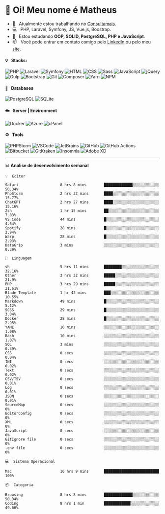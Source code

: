 # 👋 Oi! Meu nome é Matheus

- 🔭 &nbsp; Atualmente estou trabalhando no [Consultamais](https://consultamais.com.br/).
- 💻 &nbsp; PHP, Laravel, Symfony, JS, Vue.js, Boostrap.
- 🌱 &nbsp; Estou estudando **OOP, SOLID, PostgreSQL, PHP e JavaScript**.
- 📫 &nbsp; Você pode entrar em contato comigo pelo [LinkedIn](https://www.linkedin.com/in/matheuscamargoxavier/) ou pelo meu [site](https://matheuscamargo.co).

#### 💡 &nbsp; Stacks:
![PHP](https://img.shields.io/badge/-PHP-777BB4?&logo=php&logoColor=FFFFFF)
![Laravel](https://img.shields.io/badge/-Laravel-FF2D20?&logo=laravel&logoColor=FFFFFF)
![Symfony](https://img.shields.io/badge/-Symfony-000000?&logo=symfony&logoColor=FFFFFF)
![HTML](https://img.shields.io/badge/-HTML-E34F26?&logo=html5&logoColor=FFFFFF)
![CSS](https://img.shields.io/badge/-CSS-1572B6?&logo=css3&logoColor=FFFFFF)
![Sass](https://img.shields.io/badge/-Sass-CC6699?&logo=sass&logoColor=FFFFFF)
![JavaScript](https://img.shields.io/badge/-JavaScript-F7DF1E?&logo=javascript&logoColor=FFFFFF)
![jQuery](https://img.shields.io/badge/-jQuery-0769AD?&logo=jquery&logoColor=FFFFFF)
![Gulp](https://img.shields.io/badge/-Gulp-CF4647?&logo=gulp&logoColor=FFFFFF)
![Bootstrap](https://img.shields.io/badge/-Bootstrap-7952B3?&logo=bootstrap&logoColor=FFFFFF)
![Git](https://img.shields.io/badge/-Git-F05032?&logo=git&logoColor=FFFFFF)
![Composer](https://img.shields.io/badge/-Composer-885630?&logo=composer&logoColor=FFFFFF)
![Yarn](https://img.shields.io/badge/-Yarn-2C8EBB?&logo=yarn&logoColor=FFFFFF)
![NPM](https://img.shields.io/badge/-npm-CB3837?&logo=npm&logoColor=FFFFFF)

#### 💾 &nbsp; Databases
![PostgreSQL](https://img.shields.io/badge/-PostgreSQL-336791?&logo=PostgreSQL&logoColor=FFFFFF)
![SQLite](https://img.shields.io/badge/-SQLite-003B57?&logo=SQLite&logoColor=FFFFFF)

#### ☁️ &nbsp; Server | Environment
![Docker](https://img.shields.io/badge/-Docker-2496ED?&logo=docker&logoColor=FFFFFF)
![Azure](https://img.shields.io/badge/-Azure-0089D6?&logo=microsoft%20azure&logoColor=FFFFFF)
![cPanel](https://img.shields.io/badge/-cPanel-FF6C2C?&logo=cpanel&logoColor=FFFFFF)

#### ⚙️ &nbsp; Tools
![PHPStorm](https://img.shields.io/badge/-PHPStorm-000000?&logo=PHPStorm&logoColor=FFFFFF)
![VSCode](https://img.shields.io/badge/-VSCode-007ACC?&logo=Visual%20Studio%20Code&logoColor=FFFFFF) 
![JetBrains](https://img.shields.io/badge/-JetBrains-000000?&logo=jetbrains&logoColor=FFFFFF) 
![GitHub](https://img.shields.io/badge/-GitHub-181717?&logo=github&logoColor=FFFFFF) 
![GitHub Actions](https://img.shields.io/badge/-GitHub%20Actions-181717?&logo=GitHub%20Actions&logoColor=FFFFFF) 
![Bitbucket](https://img.shields.io/badge/-Bitbucket-0052CC?&logo=bitbucket&logoColor=FFFFFF)
![GitKraken](https://img.shields.io/badge/-GitKraken-179287?&logo=GitKraken&logoColor=FFFFFF)
![Insomnia](https://img.shields.io/badge/-Insomnia-5849BE?&logo=Insomnia&logoColor=FFFFFF)
![Adobe XD](https://img.shields.io/badge/-Adobe%20XD-FF61F6?&logo=adobe%20xd&logoColor=FFFFFF) 
_______

📊  **Analise de desenvolvimento semanal**
```text
💡  Editor

Safari                   8 hrs 8 mins        █████████████░░░░░░░░░░░░     50.34%
PhpStorm                 2 hrs 32 mins       ████░░░░░░░░░░░░░░░░░░░░░     15.77%
ChatGPT                  2 hrs 27 mins       ████░░░░░░░░░░░░░░░░░░░░░     15.16%
Zsh                      1 hr 15 mins        ██░░░░░░░░░░░░░░░░░░░░░░░      7.83%
VS Code                  44 mins             █░░░░░░░░░░░░░░░░░░░░░░░░      4.64%
Spotify                  28 mins             █░░░░░░░░░░░░░░░░░░░░░░░░      2.94%
Warp                     28 mins             █░░░░░░░░░░░░░░░░░░░░░░░░      2.93%
DataGrip                 3 mins              ░░░░░░░░░░░░░░░░░░░░░░░░░      0.39%
```
```text
💬  Linguagem

sh                       5 hrs 11 mins       ████████░░░░░░░░░░░░░░░░░     32.16%
Other                    3 hrs 32 mins       █████░░░░░░░░░░░░░░░░░░░░      21.9%
PHP                      3 hrs 29 mins       █████░░░░░░░░░░░░░░░░░░░░     21.61%
Blade Template           1 hr 42 mins        ███░░░░░░░░░░░░░░░░░░░░░░     10.55%
Markdown                 49 mins             █░░░░░░░░░░░░░░░░░░░░░░░░      5.12%
SCSS                     29 mins             █░░░░░░░░░░░░░░░░░░░░░░░░      3.04%
Docker                   28 mins             █░░░░░░░░░░░░░░░░░░░░░░░░      2.95%
YAML                     10 mins             ░░░░░░░░░░░░░░░░░░░░░░░░░      1.08%
Bash                     10 mins             ░░░░░░░░░░░░░░░░░░░░░░░░░      1.07%
SQL                      3 mins              ░░░░░░░░░░░░░░░░░░░░░░░░░      0.39%
CSS                      0 secs              ░░░░░░░░░░░░░░░░░░░░░░░░░      0.04%
INI                      0 secs              ░░░░░░░░░░░░░░░░░░░░░░░░░      0.02%
Text                     0 secs              ░░░░░░░░░░░░░░░░░░░░░░░░░      0.02%
CSV/TSV                  0 secs              ░░░░░░░░░░░░░░░░░░░░░░░░░      0.01%
Log                      0 secs              ░░░░░░░░░░░░░░░░░░░░░░░░░      0.01%
JSON                     0 secs              ░░░░░░░░░░░░░░░░░░░░░░░░░      0.01%
SourceMap                0 secs              ░░░░░░░░░░░░░░░░░░░░░░░░░         0%
EditorConfig             0 secs              ░░░░░░░░░░░░░░░░░░░░░░░░░         0%
XML                      0 secs              ░░░░░░░░░░░░░░░░░░░░░░░░░         0%
JavaScript               0 secs              ░░░░░░░░░░░░░░░░░░░░░░░░░         0%
GitIgnore file           0 secs              ░░░░░░░░░░░░░░░░░░░░░░░░░         0%
.env file                0 secs              ░░░░░░░░░░░░░░░░░░░░░░░░░         0%
```
```text
💻  Sistema Operacional

Mac                      16 hrs 9 mins       █████████████████████████       100%
```
```text
📦  Categoria

Browsing                 8 hrs 8 mins        █████████████░░░░░░░░░░░░     50.34%
Coding                   8 hrs 1 min         ████████████░░░░░░░░░░░░░     49.66%
```
